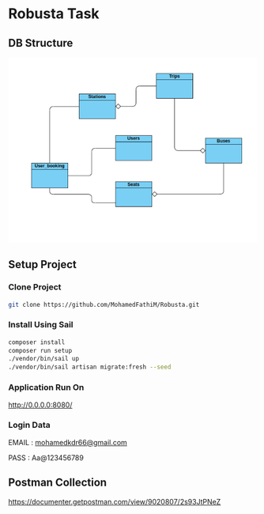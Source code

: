 # Robusta Task

## DB Structure

<div><img src="/public/Docs/db.png" alt="Data Structure Diagram"><div>

## Setup Project

### Clone Project

```sh
git clone https://github.com/MohamedFathiM/Robusta.git
```

### Install Using Sail

```sh
composer install
composer run setup
./vendor/bin/sail up
./vendor/bin/sail artisan migrate:fresh --seed
```

### Application Run On

http://0.0.0.0:8080/

### Login Data

EMAIL : mohamedkdr66@gmail.com

PASS : Aa@123456789

## Postman Collection

https://documenter.getpostman.com/view/9020807/2s93JtPNeZ
